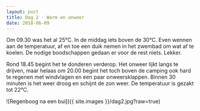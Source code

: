 ```yaml
---
layout: post
title: Dag 2 - Warm en onweer
date: 2018-06-09
---
```

Om 09.30 was het al 25°C. In de middag iets boven de 30°C. Even wennen aan de temperatuur, af en toe een duik nemen in het zwembad om wat af te koelen. De nodige boodschappen gedaan er voor de rest niets. Lekker.

Rond 18.45 begint het te donderen verderop. Het onweer lijkt langs te drijven, maar helaas om 20.00 begint het toch boven de camping ook hard te regenen met windvlagen en een paar onweersklappen. Binnen 30 minuten is het weer droog en schijnt de zon weer. De temperatuur is gezakt tot 22°C.


![Regenboog na een bui]({{ site.images }}/dag2.jpg?raw=true)